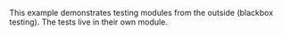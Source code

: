 This example demonstrates testing modules from the outside (blackbox testing). The tests live in their own module.